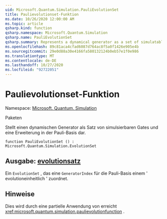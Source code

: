 ```yaml
---
uid: Microsoft.Quantum.Simulation.PauliEvolutionSet
title: Paulievolutionset-Funktion
ms.date: 10/26/2020 12:00:00 AM
ms.topic: article
qsharp.kind: function
qsharp.namespace: Microsoft.Quantum.Simulation
qsharp.name: PauliEvolutionSet
qsharp.summary: Represents a dynamical generator as a set of simulatable gates and an expansion in the Pauli basis.
ms.openlocfilehash: 89c81aca4cfad6087d764ac8f5a0f1426e905e4b
ms.sourcegitcommit: 29e0d88a30e4166fa580132124b0eb57e1f0e986
ms.translationtype: MT
ms.contentlocale: de-DE
ms.lasthandoff: 10/27/2020
ms.locfileid: "92722051"
---
```

# <a name="paulievolutionset-function"></a>Paulievolutionset-Funktion

Namespace: [Microsoft. Quantum. Simulation](xref:Microsoft.Quantum.Simulation)

Paketen [](https://nuget.org/packages/)


Stellt einen dynamischen Generator als Satz von simulsierbaren Gates und eine Erweiterung in der Pauli-Basis dar.

```qsharp
function PauliEvolutionSet () : Microsoft.Quantum.Simulation.EvolutionSet
```


## <a name="output--evolutionset"></a>Ausgabe: [evolutionsatz](xref:Microsoft.Quantum.Simulation.EvolutionSet)

Ein `EvolutionSet` , das eine `GeneratorIndex` für die Pauli-Basis einem ' evolutioneinheitlich ' zuordnet.

## <a name="remarks"></a>Hinweise

Dies wird durch eine partielle Anwendung von erreicht <xref:microsoft.quantum.simulation.paulievolutionfunction> .